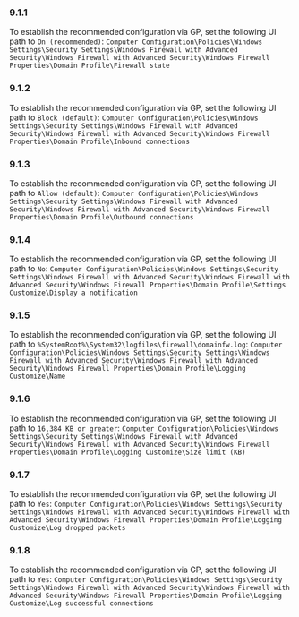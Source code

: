 
### 9.1.1  
To establish the recommended configuration via GP, set the following UI path to `On (recommended)`: `Computer Configuration\Policies\Windows Settings\Security Settings\Windows Firewall with Advanced Security\Windows Firewall with Advanced Security\Windows Firewall Properties\Domain Profile\Firewall state `
### 9.1.2  
To establish the recommended configuration via GP, set the following UI path to `Block (default)`: `Computer Configuration\Policies\Windows Settings\Security Settings\Windows Firewall with Advanced Security\Windows Firewall with Advanced Security\Windows Firewall Properties\Domain Profile\Inbound connections  `
### 9.1.3  
To establish the recommended configuration via GP, set the following UI path to `Allow (default)`: `Computer Configuration\Policies\Windows Settings\Security Settings\Windows Firewall with Advanced Security\Windows Firewall with Advanced Security\Windows Firewall Properties\Domain Profile\Outbound connections `
### 9.1.4  
To establish the recommended configuration via GP, set the following UI path to `No`: `Computer Configuration\Policies\Windows Settings\Security Settings\Windows Firewall with Advanced Security\Windows Firewall with Advanced Security\Windows Firewall Properties\Domain Profile\Settings Customize\Display a notification `
### 9.1.5  
To establish the recommended configuration via GP, set the following UI path to `%SystemRoot%\System32\logfiles\firewall\domainfw.log`: `Computer Configuration\Policies\Windows Settings\Security Settings\Windows Firewall with Advanced Security\Windows Firewall with Advanced Security\Windows Firewall Properties\Domain Profile\Logging Customize\Name `
### 9.1.6  
To establish the recommended configuration via GP, set the following UI path to `16,384 KB or greater`: `Computer Configuration\Policies\Windows Settings\Security Settings\Windows Firewall with Advanced Security\Windows Firewall with Advanced Security\Windows Firewall Properties\Domain Profile\Logging Customize\Size limit (KB) `
### 9.1.7  
To establish the recommended configuration via GP, set the following UI path to `Yes`: `Computer Configuration\Policies\Windows Settings\Security Settings\Windows Firewall with Advanced Security\Windows Firewall with Advanced Security\Windows Firewall Properties\Domain Profile\Logging Customize\Log dropped packets  `
### 9.1.8  
To establish the recommended configuration via GP, set the following UI path to `Yes`: `Computer Configuration\Policies\Windows Settings\Security Settings\Windows Firewall with Advanced Security\Windows Firewall with Advanced Security\Windows Firewall Properties\Domain Profile\Logging Customize\Log successful connections  `